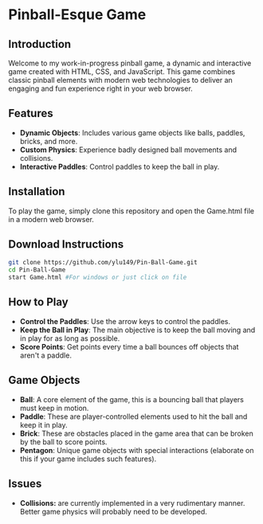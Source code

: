 # Pinball-Esque Game

## Introduction
Welcome to my work-in-progress pinball game, a dynamic and interactive game created with HTML, CSS, and JavaScript. This game combines classic pinball elements with modern web technologies to deliver an engaging and fun experience right in your web browser.

## Features
- **Dynamic Objects**: Includes various game objects like balls, paddles, bricks, and more.
- **Custom Physics**: Experience badly designed ball movements and collisions.
- **Interactive Paddles**: Control paddles to keep the ball in play.

## Installation
To play the game, simply clone this repository and open the Game.html file in a modern web browser.

## Download Instructions
```bash
git clone https://github.com/ylu149/Pin-Ball-Game.git
cd Pin-Ball-Game
start Game.html #For windows or just click on file
```

## How to Play
- **Control the Paddles**: Use the arrow keys to control the paddles.
- **Keep the Ball in Play**: The main objective is to keep the ball moving and in play for as long as possible.
- **Score Points**: Get points every time a ball bounces off objects that aren't a paddle. 

## Game Objects
- **Ball**: A core element of the game, this is a bouncing ball that players must keep in motion.
- **Paddle**: These are player-controlled elements used to hit the ball and keep it in play.
- **Brick**: These are obstacles placed in the game area that can be broken by the ball to score points.
- **Pentagon**: Unique game objects with special interactions (elaborate on this if your game includes such features).

## Issues
- **Collisions:** are currently implemented in a very rudimentary manner. Better game physics will probably need to be developed. 
